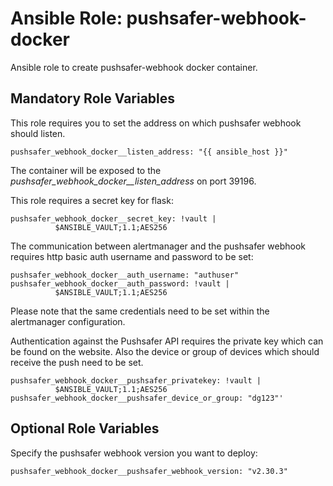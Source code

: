 # Ansible Role: pushsafer-webhook-docker

Ansible role to create pushsafer-webhook docker container.

## Mandatory Role Variables

This role requires you to set the address on which pushsafer webhook should listen.

```
pushsafer_webhook_docker__listen_address: "{{ ansible_host }}"
```

The container will be exposed to the _pushsafer_webhook_docker__listen_address_ on port 39196.

This role requires a secret key for flask:

```
pushsafer_webhook_docker__secret_key: !vault |
          $ANSIBLE_VAULT;1.1;AES256
```

The communication between alertmanager and the pushsafer webhook requires http basic auth username and password to be set:

```
pushsafer_webhook_docker__auth_username: "authuser"
pushsafer_webhook_docker__auth_password: !vault |
          $ANSIBLE_VAULT;1.1;AES256
```

Please note that the same credentials need to be set within the alertmanager configuration.

Authentication against the Pushsafer API requires the private key which can be found on the website.
Also the device or group of devices which should receive the push need to be set.

```
pushsafer_webhook_docker__pushsafer_privatekey: !vault |
          $ANSIBLE_VAULT;1.1;AES256
pushsafer_webhook_docker__pushsafer_device_or_group: "dg123"'
```

## Optional Role Variables

Specify the pushsafer webhook version you want to deploy:

```
pushsafer_webhook_docker__pushsafer_webhook_version: "v2.30.3"
```
